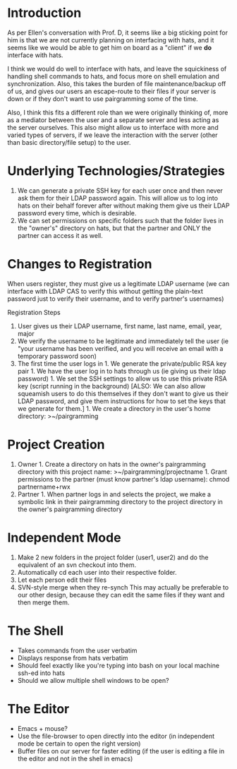 # Introduction #

As per Ellen's conversation with Prof. D, it seems like a big sticking point for him is that we are not currently planning on interfacing with hats, and it seems like we would be able to get him on board as a "client" if we **do** interface with hats.

I think we would do well to interface with hats, and leave the squickiness of handling shell commands to hats, and focus more on shell emulation and synchronization. Also, this takes the burden of file maintenance/backup off of us, and gives our users an escape-route to their files if your server is down or if they don't want to use pairgramming some of the time.

Also, I think this fits a different role than we were originally thinking of, more as a mediator between the user and a separate server and less acting as the server ourselves. This also might allow us to interface with more and varied types of servers, if we leave the interaction with the server (other than basic directory/file setup) to the user.

# Underlying Technologies/Strategies #
  1. We can generate a private SSH key for each user once and then never ask them for their LDAP password again. This will allow us to log into hats on their behalf forever after without making them give us their LDAP password every time, which is desirable.
  1. We can set permissions on specific folders such that the folder lives in the "owner's" directory on hats, but that the partner and ONLY the partner can access it as well.

# Changes to Registration #
When users register, they must give us a legitimate LDAP username (we can interface with LDAP CAS to verify this without getting the plain-text password just to verify their username, and to verify partner's usernames)

Registration Steps
  1. User gives us their LDAP username, first name, last name, email, year, major
  1. We verify the username to be legitimate and immediately tell the user (ie "your username has been verified, and you will receive an email with a temporary password soon)
  1. The first time the user logs in
    1. We generate the private/public RSA key pair
    1. We have the user log in to hats through us (ie giving us their ldap password)
    1. We set the SSH settings to allow us to use this private RSA key (script running in the background) [ALSO: We can also allow squeamish users to do this themselves if they don't want to give us their LDAP password, and give them instructions for how to set the keys that we generate for them.]
    1. We create a directory in the user's home directory: >~/pairgramming

# Project Creation #
  1. Owner
    1. Create a directory on hats in the owner's pairgramming directory with this project name: >~/pairgramming/projectname
    1. Grant permissions to the partner (must know partner's ldap username): chmod partnername+rwx
  1. Partner
    1. When partner logs in and selects the project, we make a symbolic link in their pairgramming directory to the project directory in the owner's pairgramming directory


# Independent Mode #
  1. Make 2 new folders in the project folder (user1, user2) and do the equivalent of an svn checkout into them.
  1. Automatically cd each user into their respective folder.
  1. Let each person edit their files
  1. SVN-style merge when they re-synch
This may actually be preferable to our other design, because they can edit the same files if they want and then merge them.


# The Shell #
  * Takes commands from the user verbatim
  * Displays response from hats verbatim
  * Should feel exactly like you're typing into bash on your local machine ssh-ed into hats
  * Should we allow multiple shell windows to be open?

# The Editor #
  * Emacs + mouse?
  * Use the file-browser to open directly into the editor (in independent mode be certain to open the right version)
  * Buffer files on our server for faster editing (if the user is editing a file in the editor and not in the shell in emacs)


